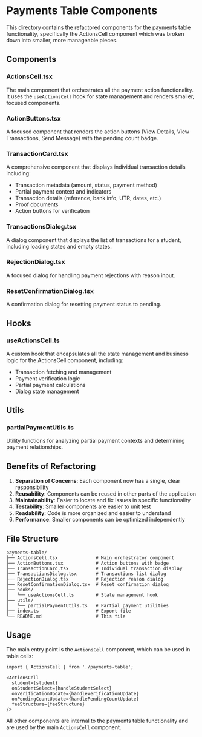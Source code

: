 # Payments Table Components

This directory contains the refactored components for the payments table functionality, specifically the ActionsCell component which was broken down into smaller, more manageable pieces.

## Components

### ActionsCell.tsx
The main component that orchestrates all the payment action functionality. It uses the `useActionsCell` hook for state management and renders smaller, focused components.

### ActionButtons.tsx
A focused component that renders the action buttons (View Details, View Transactions, Send Message) with the pending count badge.

### TransactionCard.tsx
A comprehensive component that displays individual transaction details including:
- Transaction metadata (amount, status, payment method)
- Partial payment context and indicators
- Transaction details (reference, bank info, UTR, dates, etc.)
- Proof documents
- Action buttons for verification

### TransactionsDialog.tsx
A dialog component that displays the list of transactions for a student, including loading states and empty states.

### RejectionDialog.tsx
A focused dialog for handling payment rejections with reason input.

### ResetConfirmationDialog.tsx
A confirmation dialog for resetting payment status to pending.

## Hooks

### useActionsCell.ts
A custom hook that encapsulates all the state management and business logic for the ActionsCell component, including:
- Transaction fetching and management
- Payment verification logic
- Partial payment calculations
- Dialog state management

## Utils

### partialPaymentUtils.ts
Utility functions for analyzing partial payment contexts and determining payment relationships.

## Benefits of Refactoring

1. **Separation of Concerns**: Each component now has a single, clear responsibility
2. **Reusability**: Components can be reused in other parts of the application
3. **Maintainability**: Easier to locate and fix issues in specific functionality
4. **Testability**: Smaller components are easier to unit test
5. **Readability**: Code is more organized and easier to understand
6. **Performance**: Smaller components can be optimized independently

## File Structure

```
payments-table/
├── ActionsCell.tsx              # Main orchestrator component
├── ActionButtons.tsx            # Action buttons with badge
├── TransactionCard.tsx          # Individual transaction display
├── TransactionsDialog.tsx       # Transactions list dialog
├── RejectionDialog.tsx          # Rejection reason dialog
├── ResetConfirmationDialog.tsx  # Reset confirmation dialog
├── hooks/
│   └── useActionsCell.ts        # State management hook
├── utils/
│   └── partialPaymentUtils.ts   # Partial payment utilities
├── index.ts                     # Export file
└── README.md                    # This file
```

## Usage

The main entry point is the `ActionsCell` component, which can be used in table cells:

```tsx
import { ActionsCell } from './payments-table';

<ActionsCell
  student={student}
  onStudentSelect={handleStudentSelect}
  onVerificationUpdate={handleVerificationUpdate}
  onPendingCountUpdate={handlePendingCountUpdate}
  feeStructure={feeStructure}
/>
```

All other components are internal to the payments table functionality and are used by the main `ActionsCell` component.
